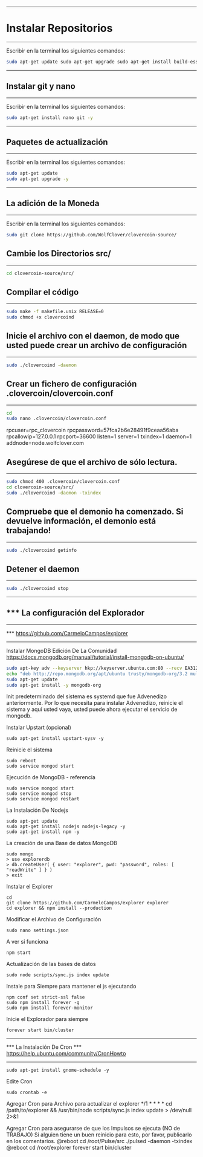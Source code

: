 ******************************************
Instalar Repositorios
=====================
******************************************
Escribir en la terminal los siguientes comandos:

```bash
sudo apt-get update sudo apt-get upgrade sudo apt-get install build-essential libssl-dev libdb-dev unzip libdb++-dev libboost-all-dev git libssl1.0.0-dbg libdb-dev libdb++-dev libboost-all-dev libminiupnpc-dev libevent-dev libcrypto++-dev libgmp3-dev git npm nodejs-legacy curl build-essential libtool autotools-dev autoconf pkg-config libssl-dev redis-server libdb++-dev libboost-all-dev libqrencode-dev miniupnpc libminiupnpc-dev pkg-config libtool autotools-dev libqt5gui5 libqt5core5a libqt5dbus5 qttools5-dev qttools5-dev-tools libprotobuf-dev automake -y
```

******************************************
Instalar git y nano
---------------------
******************************************
Escribir en la terminal los siguientes comandos:

```bash
sudo apt-get install nano git -y
```

******************************************
Paquetes de actualización
---------------------
******************************************
Escribir en la terminal los siguientes comandos:

```bash
sudo apt-get update
sudo apt-get upgrade -y
```

******************************************
La adición de la Moneda
---------------------
******************************************
Escribir en la terminal los siguientes comandos:
```bash
sudo git clone https://github.com/WolfClover/clovercoin-source/
```

Cambie los Directorios src/
---------------------
******************************************
```bash
cd clovercoin-source/src/ 
```

Compilar el código
---------------------
******************************************
```bash
sudo make -f makefile.unix RELEASE=0
sudo chmod +x clovercoind
```

Inicie el archivo con el daemon, de modo que usted puede crear un archivo de configuración
---------------------
******************************************
```bash
sudo ./clovercoind -daemon
```

Crear un fichero de configuración .clovercoin/clovercoin.conf
---------------------
******************************************
```bash
cd
sudo nano .clovercoin/clovercoin.conf
```

rpcuser=rpc_clovercoin
rpcpassword=57fca2b6e28491f9ceaa56aba
rpcallowip=127.0.0.1
rpcport=36600
listen=1
server=1
txindex=1
daemon=1
addnode=node.wolfclover.com

Asegúrese de que el archivo de sólo lectura.
---------------------
******************************************
```bash
sudo chmod 400 .clovercoin/clovercoin.conf
cd clovercoin-source/src/
sudo ./clovercoind -daemon -txindex
```

Compruebe que el demonio ha comenzado. Si devuelve información, el demonio está trabajando!
---------------------
******************************************
```bash
sudo ./clovercoind getinfo
```

Detener el daemon
---------------------
******************************************
```bash
sudo ./clovercoind stop
```

******************************************
*** La configuración del Explorador
---------------------
******************************************
*** https://github.com/CarmeloCampos/explorer
******************************************

Instalar MongoDB Edición De La Comunidad
https://docs.mongodb.org/manual/tutorial/install-mongodb-on-ubuntu/

```bash
sudo apt-key adv --keyserver hkp://keyserver.ubuntu.com:80 --recv EA312927
echo "deb http://repo.mongodb.org/apt/ubuntu trusty/mongodb-org/3.2 multiverse" | sudo tee /etc/apt/sources.list.d/mongodb-org-3.2.list
sudo apt-get update
sudo apt-get install -y mongodb-org
```

Init predeterminado del sistema es systemd que fue Advenedizo anteriormente. Por lo que necesita para instalar Advenedizo, reinicie el sistema y aquí usted vaya, usted puede ahora ejecutar el servicio de mongodb.

Instalar Upstart (opcional)
```
sudo apt-get install upstart-sysv -y
```

Reinicie el sistema
```
sudo reboot
sudo service mongod start
```

Ejecución de MongoDB - referencia
```
sudo service mongod start
sudo service mongod stop
sudo service mongod restart
```

La Instalación De Nodejs
```
sudo apt-get update
sudo apt-get install nodejs nodejs-legacy -y
sudo apt-get install npm -y
```

La creación de una Base de datos MongoDB
```
sudo mongo
> use explorerdb
> db.createUser( { user: "explorer", pwd: "password", roles: [ "readWrite" ] } )
> exit
```

Instalar el Explorer
```
cd
git clone https://github.com/CarmeloCampos/explorer explorer
cd explorer && npm install --production
```

Modificar el Archivo de Configuración
```
sudo nano settings.json
```

A ver si funciona
```
npm start
```

Actualización de las bases de datos
```
sudo node scripts/sync.js index update 
```

Instale para Siempre para mantener el js ejecutando
```
npm conf set strict-ssl false
sudo npm install forever -g
sudo npm install forever-monitor
```

Inicie el Explorador para siempre
```
forever start bin/cluster
```

******************************************
*** La Instalación De Cron
*** https://help.ubuntu.com/community/CronHowto
******************************************

```
sudo apt-get install gnome-schedule -y
```

Edite Cron
```
sudo crontab -e
```

Agregar Cron para Archivo para actualizar el explorer
*/1 * * * * cd /path/to/explorer && /usr/bin/node scripts/sync.js index update > /dev/null 2>&1

Agregar Cron para asegurarse de que los Impulsos se ejecuta (NO de TRABAJO)
Si alguien tiene un buen reinicio para esto, por favor, publicarlo en los comentarios.
@reboot cd /root/Pulse/src ./pulsed -daemon -txindex
@reboot cd /root/explorer forever start bin/cluster 
